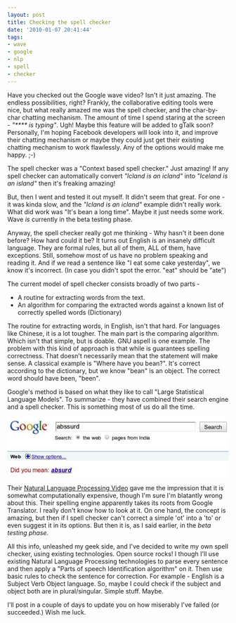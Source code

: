 ```yaml
---
layout: post
title: Checking the spell checker
date: '2010-01-07 20:41:44'
tags:
- wave
- google
- nlp
- spell
- checker
---
```


Have you checked out the Google wave video? Isn't it just amazing. The endless possibilities, right? Frankly, the collaborative editing tools were nice, but what really amazed me was the spell checker, and the char-by-char chatting mechanism. The amount of time I spend staring at the screen - *"\*\*\*\* is typing"*. Ugh! Maybe this feature will be added to gTalk soon? Personally, I'm hoping Facebook developers will look into it, and improve their chatting mechanism or maybe they could just get their existing chatting mechanism to work flawlessly. Any of the options would make me happy. ;-)

The spell checker was a "Context based spell checker." Just amazing! If any spell checker can automatically convert *"Icland is an icland"* into *"Iceland is an island"* then it's freaking amazing!

But, then I went and tested it out myself. It didn't seem that great. For one - it was kinda slow, and the *"Icland is an icland"* example didn't really work. What did work was "It's bean a long time". Maybe it just needs some work. Wave *is* currently in the beta testing phase.

Anyway, the spell checker really got me thinking - Why hasn't it been done before? How hard could it be? It turns out English is an insanely difficult language. They are formal rules, but all of them, ALL of them, have exceptions. Still, somehow most of us have no problem speaking and reading it. And if we read a sentence like "I eat some cake yesterday", we know it's incorrect. (In case you didn't spot the error. "eat" should be "ate")

The current model of spell checker consists broadly of two parts -

* A routine for extracting words from the text.
* An algorithm for comparing the extracted words against a known list of correctly spelled words (Dictionary)

The routine for extracting words, in English, isn't that hard. For languages like Chinese, it is a lot tougher. The main part is the comparing algorithm. Which isn't that simple, but is doable. GNU aspell is one example. The problem with this kind of approach is that while is guarantees spelling correctness. That doesn't necessarily mean that the statement will make sense. A classical example is "Where have you bean?". It's correct according to the dictionary, but we know "bean" is an object. The correct word should have been, "been".

Google's method is based on what they like to call "Large Statistical Language Models". To summarize - they have combined their search engine and a spell checker. This is something most of us do all the time.

![spelling](/blog/images/2010/01/07/spelling.jpeg)

Their <a href="http://www.youtube.com/watch?v=Sx3Fpw0XCXk">Natural Language Processing Video</a> gave me the impression that it is somewhat computationally expensive, though I'm sure I'm blatantly wrong about this. Their spelling engine apparently takes its roots from Google Translator. I really don't know how to look at it. On one hand, the concept is amazing, but then if I spell checker can't correct a simple 'ot' into a 'to' or even suggest it in its options. But then it is, as I said earlier, in the *beta testing phase*.

All this info, unleashed my geek side, and I've decided to write my own spell checker, using existing technologies. Open source rocks! I though I'll use existing Natural Language Processing technologies to parse every sentence and then apply a "Parts of speech Identification algorithm" on it. Then use basic rules to check the sentence for correction. For example - English is a Subject Verb Object language. So, maybe I could check if the subject and object both are in plural/singular. Simple stuff. Maybe.

I'll post in a couple of days to update you on how miserably I've failed (or succeeded.) Wish me luck.

